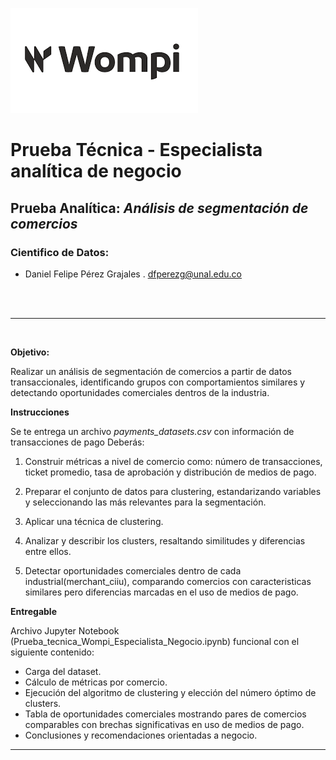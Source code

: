 ![wp](Wompi.png)
# **Prueba Técnica - Especialista analítica de negocio**
## Prueba Analítica: *Análisis de segmentación de comercios*
### Cientifico de Datos:

* Daniel Felipe Pérez Grajales . dfperezg@unal.edu.co<br>

<br><br>


---
<br>

**Objetivo:**

Realizar un análisis de segmentación de comercios a partir de datos transaccionales, identificando grupos con comportamientos similares y detectando oportunidades comerciales dentros de la industria.

**Instrucciones**

Se te entrega un archivo *payments_datasets.csv* con información de transacciones de pago Deberás:

1. Construir métricas a nivel de comercio como: número de transacciones, ticket promedio, tasa de aprobación y distribución de medios de pago.

2. Preparar el conjunto de datos para clustering, estandarizando variables y seleccionando las más relevantes para la segmentación.

3. Aplicar una técnica de clustering.

4. Analizar y describir los clusters, resaltando similitudes y diferencias entre ellos.

5. Detectar oportunidades comerciales dentro de cada industrial(merchant_ciiu), comparando comercios con caracteristicas similares pero diferencias marcadas en el uso de medios de pago.

**Entregable**

Archivo Jupyter Notebook (Prueba_tecnica_Wompi_Especialista_Negocio.ipynb) funcional con el siguiente contenido:


* Carga del dataset.  
* Cálculo de métricas por comercio.
* Ejecución del algoritmo de clustering y elección del número óptimo de clusters.
* Tabla de oportunidades comerciales mostrando pares de comercios comparables con brechas significativas en uso de medios de pago.
* Conclusiones y recomendaciones orientadas a negocio.

-----------
